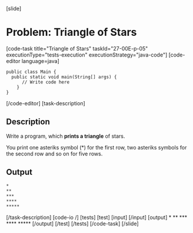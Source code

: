 [slide]
# Problem: Triangle of Stars
[code-task title="Triangle of Stars" taskId="27-00E-p-05" executionType="tests-execution" executionStrategy="java-code"]
[code-editor language=java]
```
public class Main {
  public static void main(String[] args) {
      // Write code here
    }
}
```
[/code-editor]
[task-description]
## Description
Write a program, which **prints a triangle** of stars. 

You print one asteriks symbol \(\*\) for the first row, two asteriks symbols for the second row and so on for five rows. 

## Output
```
*
**
***
****
*****
```
[/task-description]
[code-io /]
[tests]
[test]
[input]
[/input]
[output]
\*
\*\*
\*\*\*
\*\*\*\*
\*\*\*\*\*
[/output]
[/test]
[/tests]
[/code-task]
[/slide]